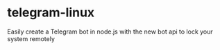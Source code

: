 # telegram-linux
Easily create a Telegram bot in node.js with the new bot api to lock your system remotely
